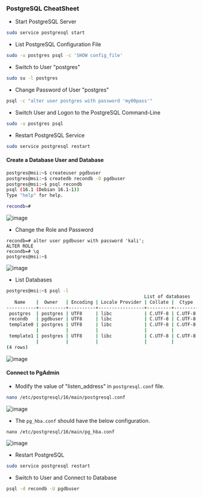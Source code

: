 ### PostgreSQL CheatSheet

- Start PostgreSQL Server
```bash
sudo service postgresql start
```

- List PostgreSQL Configuration File
```bash
sudo -u postgres psql -c 'SHOW config_file'
```

- Switch to User "postgres"
```bash
sudo su -l postgres
```

- Change Password of User "postgres"
```bash
psql -c "alter user postgres with password 'my00pass'"
```

- Switch User and Logon to the PostgreSQL Command-Line
```bash
sudo -u postgres psql
```

- Restart PostgreSQL Service
```bash
sudo service postgresql restart
```

#### Create a Database User and Database
```bash
postgres@msi:~$ createuser pgdbuser
postgres@msi:~$ createdb recondb -O pgdbuser
postgres@msi:~$ psql recondb
psql (16.1 (Debian 16.1-1))
Type "help" for help.

recondb=#
```
![image](https://github.com/karanshergill/CheatSheets/assets/83878909/37741607-69ea-4af1-819c-e3818a6584a6)

- Change the Role and Password
```psql
recondb=# alter user pgdbuser with password 'kali';
ALTER ROLE
recondb=# \q
postgres@msi:~$
```
![image](https://github.com/karanshergill/CheatSheets/assets/83878909/e72aa482-773f-4db1-a362-62d5136123c0)

- List Databases
```bash
postgres@msi:~$ psql -l
                                                   List of databases
   Name    |  Owner   | Encoding | Locale Provider | Collate |  Ctype  | ICU Locale | ICU Rules |   Access privileges
-----------+----------+----------+-----------------+---------+---------+------------+-----------+-----------------------
 postgres  | postgres | UTF8     | libc            | C.UTF-8 | C.UTF-8 |            |           |
 recondb   | pgdbuser | UTF8     | libc            | C.UTF-8 | C.UTF-8 |            |           |
 template0 | postgres | UTF8     | libc            | C.UTF-8 | C.UTF-8 |            |           | =c/postgres          +
           |          |          |                 |         |         |            |           | postgres=CTc/postgres
 template1 | postgres | UTF8     | libc            | C.UTF-8 | C.UTF-8 |            |           | =c/postgres          +
           |          |          |                 |         |         |            |           | postgres=CTc/postgres
(4 rows)
```
![image](https://github.com/karanshergill/CheatSheets/assets/83878909/cee2bf05-b197-40ac-af54-2f740e70ac7e)


#### Connect to PgAdmin
- Modify the value of "listen_address" in `postgresql.conf` file.

```bash
nano /etc/postgresql/16/main/postgresql.conf
```
![image](https://github.com/karanshergill/CheatSheets/assets/83878909/bbba9fed-97eb-4641-aedf-693278806eec)

- The `pg_hba.conf` should have the below configuration.
```
nano /etc/postgresql/16/main/pg_hba.conf
```
![image](https://github.com/karanshergill/CheatSheets/assets/83878909/88548d4f-727e-463d-93d9-1ec72069f995)

- Restart PostgreSQL
```bash
sudo service postgresql restart
```

- Switch to User and Connect to Database
```bash
psql -d recondb -U pgdbuser
```
